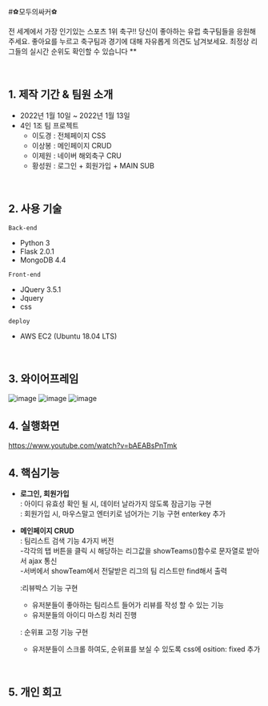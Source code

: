 #⚽모두의싸커⚽


전 세계에서 가장 인기있는 스포츠 1위 축구!! 당신이 좋아하는 유럽 축구팀들을 응원해 주세요.
좋아요를 누르고 축구팀과 경기에 대해 자유롭게 의견도 남겨보세요. 최정상 리그들의 실시간 순위도 확인할 수 있습니다
**   

<br>

## 1. 제작 기간 & 팀원 소개
- 2022년 1월 10일 ~ 2022년 1월 13일
- 4인 1조 팀 프로젝트
  + 이도경 : 전체페이지 CSS
  + 이상봉 : 메인페이지 CRUD
  + 이제원 : 네이버 해외축구 CRU
  + 황성원 : 로그인 + 회원가입 + MAIN SUB
  
<br>

## 2. 사용 기술
`Back-end`
- Python 3
- Flask 2.0.1
- MongoDB 4.4

`Front-end`
- JQuery 3.5.1
- Jquery
- css

`deploy`
- AWS EC2 (Ubuntu 18.04 LTS)

<br>

## 3. 와이어프레임
![image](https://user-images.githubusercontent.com/97431034/149271020-109cdec6-04bb-4128-ac20-9115b7e686e0.png)
![image](https://user-images.githubusercontent.com/97431034/149271067-21357e7f-bd1c-4b1e-9bd0-870406005b3a.png)
![image](https://user-images.githubusercontent.com/97431034/149271079-a14bf111-f1b2-45ca-9a43-636cba6ea767.png)


## 4. 실행화면 

 https://www.youtube.com/watch?v=bAEABsPnTmk
<br>

## 4. 핵심기능

+ **로그인, 회원가입**   
  :  아이디 유효성 확인 될 시, 데이터 날라가지 않도록 잠금기능 구현
  <br>
  :  회원가입 시, 마우스말고 엔터키로 넘어가는 기능 구현
     enterkey 추가
  


+ **메인페이지 CRUD**   
  : 팀리스트 검색 기능 4가지 버전 <br>
  -각각의 탭 버튼을 클릭 시 해당하는 리그값을 showTeams()함수로 문자열로 받아서 ajax 통신<br>
  -서버에서 showTeam에서 전달받은 리그의 팀 리스트만 find해서 출력
  
  :리뷰박스 기능 구현
  - 유저분들이 좋아하는 팀리스트 들어가 리뷰를 작성 할 수 있는 기능 
  - 유저분들의 아이디 마스킹 처리 진행 
  
  : 순위표 고정 기능 구현
  - 유저분들이 스크롤 하여도, 순위표를 보실 수 있도록 css에 osition: fixed 추가

  
  
<br>

## 5. 개인 회고

